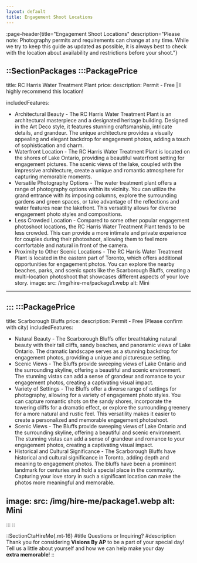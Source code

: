 ```yaml
---
layout: default
title: Engagement Shoot Locations
---
```


:page-header{title="Engagement Shoot Locations" description="Please note: Photography permits and requirements can change at any time. While we try to keep this guide as updated as possible, it is always best to check with the location about availability and restrictions before your shoot."}

::SectionPackages
:::PackagePrice
---
title: RC Harris Water Treatment Plant
price: 
description: Permit - Free | I highly recommend this location!

includedFeatures:
 - Architectural Beauty - The RC Harris Water Treatment Plant is an architectural masterpiece and a designated heritage building. Designed in the Art Deco style, it features stunning craftsmanship, intricate details, and grandeur. The unique architecture provides a visually appealing and elegant backdrop for engagement photos, adding a touch of sophistication and charm.
 - Waterfront Location - The RC Harris Water Treatment Plant is located on the shores of Lake Ontario, providing a beautiful waterfront setting for engagement pictures. The scenic views of the lake, coupled with the impressive architecture, create a unique and romantic atmosphere for capturing memorable moments.
 - Versatile Photography Options - The water treatment plant offers a range of photography options within its vicinity. You can utilize the grand entrance with its imposing columns, explore the surrounding gardens and green spaces, or take advantage of the reflections and water features near the lakefront. This versatility allows for diverse engagement photo styles and compositions.
 - Less Crowded Location - Compared to some other popular engagement photoshoot locations, the RC Harris Water Treatment Plant tends to be less crowded. This can provide a more intimate and private experience for couples during their photoshoot, allowing them to feel more comfortable and natural in front of the camera.
 - Proximity to Other Scenic Locations - The RC Harris Water Treatment Plant is located in the eastern part of Toronto, which offers additional opportunities for engagement photos. You can explore the nearby beaches, parks, and scenic spots like the Scarborough Bluffs, creating a multi-location photoshoot that showcases different aspects of your love story.
image:
  src: /img/hire-me/package1.webp
  alt: Mini
---
:::
:::PackagePrice
---
title: Scarborough Bluffs
price: 
description: Permit - Free (Please confirm with city)
includedFeatures:
  - Natural Beauty - The Scarborough Bluffs offer breathtaking natural beauty with their tall cliffs, sandy beaches, and panoramic views of Lake Ontario. The dramatic landscape serves as a stunning backdrop for engagement photos, providing a unique and picturesque setting.
  - Scenic Views - The Bluffs provide sweeping views of Lake Ontario and the surrounding skyline, offering a beautiful and scenic environment. The stunning vistas can add a sense of grandeur and romance to your engagement photos, creating a captivating visual impact.
  - Variety of Settings - The Bluffs offer a diverse range of settings for photography, allowing for a variety of engagement photo styles. You can capture romantic shots on the sandy shores, incorporate the towering cliffs for a dramatic effect, or explore the surrounding greenery for a more natural and rustic feel. This versatility makes it easier to create a personalized and memorable engagement photoshoot.
  - Scenic Views - The Bluffs provide sweeping views of Lake Ontario and the surrounding skyline, offering a beautiful and scenic environment. The stunning vistas can add a sense of grandeur and romance to your engagement photos, creating a captivating visual impact.
  - Historical and Cultural Significance - The Scarborough Bluffs have historical and cultural significance in Toronto, adding depth and meaning to engagement photos. The bluffs have been a prominent landmark for centuries and hold a special place in the community. Capturing your love story in such a significant location can make the photos more meaningful and memorable.

image:
  src: /img/hire-me/package1.webp
  alt: Mini
---
:::
::

::SectionCtaHireMe{.mt-16}
#title
Questions or Inquiring?
#description
Thank you for considering __Visions By AP__ to be a part of your special day! 
<br>
Tell us a little about yourself and how we can help make your day 
<br>
__extra memorable__!
::
